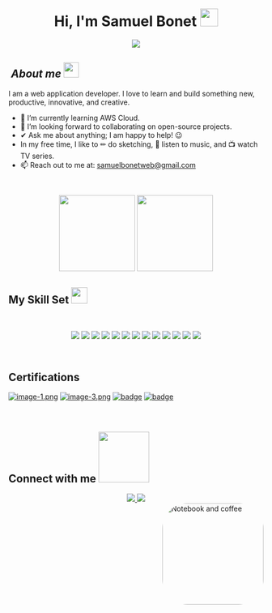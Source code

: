 <h1 align="center">Hi, I'm Samuel Bonet <img src="https://media.giphy.com/media/hvRJCLFzcasrR4ia7z/giphy.gif" width="35"></h1>

<p align="center">
  <a href="https://github.com/CodeWhiteWeb/CodeWhiteWeb">
    <img src="https://readme-typing-svg.herokuapp.com?color=%2336BCF7&center=true&vCenter=true&lines=You're+welcome!;">
  </a>
</p>

## &nbsp;***About me*** <img src="https://cultofthepartyparrot.com/parrots/hd/laptop_parrot.gif" width="30" height="30">

I am a web application developer. I love to learn and build something new, productive, innovative, and creative.

- 🌱 I’m currently learning AWS Cloud.
- 🤝 I’m looking forward to collaborating on open-source projects.
- ✔ Ask me about anything; I am happy to help! 😉
- In my free time, I like to ✏ do sketching, 🎵 listen to music, and 📺 watch TV series.
- 📫 Reach out to me at: <a href="mailto:samuelbonetweb@gmail.com">samuelbonetweb@gmail.com</a>

<br/>

<p align="center">
  <img height="150" src="https://github-readme-stats.vercel.app/api?username=samuelbonet&show_icons=true&theme=tokyonight"/>
  <img height="150" src="https://github-readme-stats.vercel.app/api/top-langs/?username=samuelbonet&theme=tokyonight" />
</p>

## My Skill Set <img src="https://media2.giphy.com/media/QssGEmpkyEOhBCb7e1/giphy.gif?cid=ecf05e47a0n3gi1bfqntqmob8g9aid1oyj2wr3ds3mg700bl&rid=giphy.gif" width="32px">

<br/>

<p align="center">
  <img src="https://img.shields.io/badge/html5-%23E34F26.svg?style=for-the-badge&logo=html5&logoColor=white"/>
  <img src="https://img.shields.io/badge/MySQL-005C84?style=for-the-badge&logo=mysql&logoColor=white">
  <img src="https://img.shields.io/badge/css3-%231572B6.svg?style=for-the-badge&logo=css3&logoColor=white"/>
  <img src="https://img.shields.io/badge/javascript-%23323330.svg?style=for-the-badge&logo=javascript&logoColor=%23F7DF1E"/>
  <img src="https://img.shields.io/badge/java-%23ED8B00.svg?style=for-the-badge&logo=java&logoColor=white"/>  
  <img src="https://img.shields.io/badge/PHP-777BB4?style=for-the-badge&logo=php&logoColor=white"/>  
  <img src="https://img.shields.io/badge/Windows-0078D6?style=for-the-badge&logo=windows&logoColor=white"/>
  <img src="https://img.shields.io/badge/Bootstrap-563D7C?style=for-the-badge&logo=bootstrap&logoColor=white">
  <img src="https://img.shields.io/badge/Tailwind_CSS-38B2AC?style=for-the-badge&logo=tailwind-css&logoColor=white">
  <img src="https://img.shields.io/badge/Linux-FCC624?style=for-the-badge&logo=linux&logoColor=black">
  <img src="https://img.shields.io/badge/GIT-E44C30?style=for-the-badge&logo=git&logoColor=white">
  <img src="https://img.shields.io/badge/Wordpress-21759B?style=for-the-badge&logo=wordpress&logoColor=white">
  <img src="https://img.shields.io/badge/Laravel-FF2D20?logo=laravel&logoColor=fff&style=for-the-badge">
</p>
<br>

## Certifications
[![image-1.png](https://i.postimg.cc/br4hLLmg/image-1.png)](https://postimg.cc/T5jF3jM5)
[![image-3.png](https://i.postimg.cc/rmFMpDd1/image-3.png)](https://postimg.cc/NyVWJfkF)
[![badge](https://i.postimg.cc/kX771fCJ/file.png)](https://www.credly.com/badges/1c63def7-ca20-476b-b188-c0927bf2c6b7)
[![badge](https://i.postimg.cc/25LYbtQw/file-1.png)](https://www.credly.com/earner/earned/badge/36f75430-dbcf-40df-8fb9-a4e4fca4b53d)

<br/>

## Connect with me <img src='https://raw.githubusercontent.com/ShahriarShafin/ShahriarShafin/main/Assets/handshake.gif' width="100px">

<div align="center">
  <a href="https://linkedin.com/in/samuel-bonet-034aa6243/">
    <img src="https://img.shields.io/badge/Samuel Bonet-0077B5?style=for-the-badge&logo=linkedin&logoColor=white"/>
  </a>
  <a href="mailto:samuelbonetweb@gmail.com">
    <img src="https://img.shields.io/badge/samuelbonetweb@gmail.com-D14836?style=for-the-badge&logo=gmail&logoColor=white"/>
  </a> 
</div>

<img align="right" alt="Notebook and coffee" height="200" style="border-radius:50px;" src="https://raw.githubusercontent.com/MicaelliMedeiros/micaellimedeiros/master/image/computer-illustration.png">




